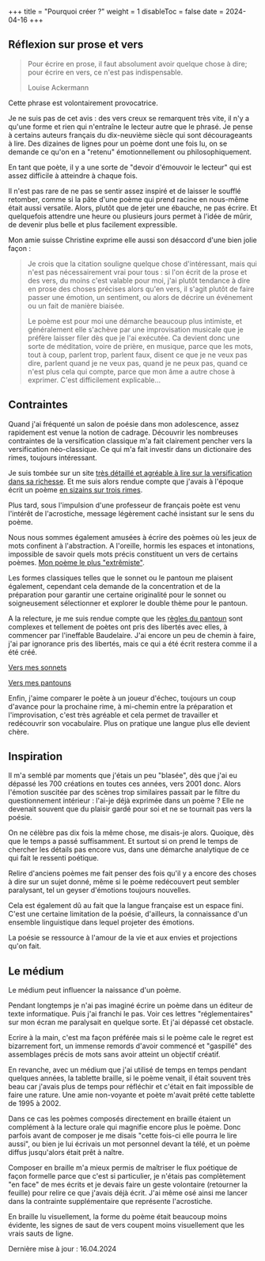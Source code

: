 +++
title = "Pourquoi créer ?"
weight = 1
disableToc = false
date = 2024-04-16
+++

## Réflexion sur prose et vers

>Pour écrire en prose, il faut absolument avoir quelque chose à dire; pour écrire en vers, ce n'est pas indispensable.
>
>Louise Ackermann

Cette phrase est volontairement provocatrice.

Je ne suis pas de cet avis : des vers creux se remarquent très vite, il n'y a qu'une forme et rien qui n'entraîne le lecteur autre que le phrasé. Je pense à certains auteurs français du dix-neuvième siècle qui sont décourageants à lire. Des dizaines de lignes pour un poème dont une fois lu, on se demande ce qu'on en a "retenu" émotionnellement ou philosophiquement.

En tant que poète, il y a une sorte de "devoir d'émouvoir le lecteur" qui est assez difficile à atteindre à chaque fois.

Il n'est pas rare de ne pas se sentir assez inspiré et de laisser le soufflé retomber, comme si la pâte d'une poème qui prend racine en nous-même était aussi versatile. Alors, plutôt que de jeter une ébauche, ne pas écrire. Et quelquefois attendre une heure ou plusieurs jours permet à l'idée de mûrir, de devenir plus belle et plus facilement expressible.

Mon amie suisse Christine exprime elle aussi son désaccord d'une bien jolie façon :

>Je crois que la citation souligne quelque chose d'intéressant, mais qui n'est pas nécessairement vrai pour tous : si l'on écrit de la prose et des vers, du moins c'est valable pour moi, j'ai plutôt tendance à dire en prose des choses précises alors qu'en vers, il s'agit plutôt de faire passer une émotion, un sentiment, ou alors de décrire un événement ou un fait de manière biaisée.
>
>Le poème est pour moi une démarche beaucoup plus intimiste, et généralement elle s'achève par une improvisation musicale que je préfère laisser filer dès que je l'ai exécutée. Ca devient donc une sorte de méditation, voire de prière, en musique, parce que les mots, tout à coup, parlent trop, parlent faux, disent ce que je ne veux pas dire, parlent quand je ne veux pas, quand je ne peux pas, quand ce n'est plus cela qui compte, parce que mon âme a autre chose à exprimer. C'est difficilement explicable...

## Contraintes

Quand j'ai fréquenté un salon de poésie dans mon adolescence, assez rapidement est venue la notion de cadrage. Découvrir les nombreuses contraintes de la versification classique m'a fait clairement pencher vers la versification néo-classique. Ce qui m'a fait investir dans un dictionaire des rimes, toujours intéressant.

Je suis tombée sur un site [très détaillé et agréable à lire sur la versification dans sa richesse](https://www.etudes-litteraires.com/versification/groupements-vers-et-formes-fixes). Et me suis alors rendue compte que j'avais à l'époque écrit un poème [en sizains sur trois rimes](../seasons/15_quinzieme_saison/acqua_viva_fra_le_mani).

Plus tard, sous l'impulsion d'une professeur de français poète est venu l'intérêt de l'acrostiche, message légèrement caché insistant sur le sens du poème.

Nous nous sommes également amusées à écrire des poèmes où les jeux de mots confinent à l'abstraction. A l'oreille, hormis les espaces et intonations, impossible de savoir quels mots précis constituent un vers de certains poèmes. [Mon poème le plus "extrêmiste"](../seasons/16_seizieme_saison/variations/).

Les formes classiques telles que le sonnet ou le pantoun me plaisent également, cependant cela demande de la concentration et de la préparation pour garantir une certaine originalité pour le sonnet ou soigneusement sélectionner et explorer le  double thème pour le pantoun.

A la relecture, je me suis rendue compte que les [règles du pantoun](https://fr.wikipedia.org/wiki/Pantoum) sont complexes et tellement de poètes ont pris des libertés avec elles, à commencer par l'ineffable Baudelaire. J'ai encore un peu de chemin à faire, j'ai par ignorance pris des libertés, mais ce qui a été écrit restera comme il a été créé.

[Vers mes sonnets](/tags/sonnet)

[Vers mes pantouns](/tags/pantoun)

Enfin, j'aime comparer le poète à un joueur d'échec, toujours un coup d'avance pour la prochaine rime, à mi-chemin entre la préparation et l'improvisation, c'est très agréable et cela permet de travailler et redécouvrir son vocabulaire. Plus on pratique une langue plus elle devient chère.

## Inspiration

Il m'a semblé par moments que j'étais un peu "blasée", dès que j'ai eu dépassé les 700 créations en toutes ces années, vers 2001 donc. Alors l'émotion suscitée par des scènes trop similaires passait par le filtre du questionnement intérieur : l'ai-je déjà exprimée dans un poème ? Elle ne devenait souvent que du plaisir gardé pour soi et ne se tournait pas vers la poésie.

On ne célèbre pas dix fois la même chose, me disais-je alors. Quoique, dès que le temps a passé suffisamment. Et surtout si on prend le temps de chercher les détails pas encore vus, dans une démarche analytique de ce qui fait le ressenti poétique.

Relire d'anciens poèmes me fait penser des fois qu'il y a encore des choses à dire sur un sujet donné, même si le poème redécouvert peut sembler paralysant, tel un geyser d'émotions toujours nouvelles.

Cela est également dû au fait que la langue française est un espace fini. C'est une certaine limitation de la poésie, d'ailleurs, la connaissance d'un ensemble linguistique dans lequel projeter des émotions.

La poésie se ressource à l'amour de la vie et aux envies et projections qu'on fait.

## Le médium

Le médium peut influencer la naissance d'un poème.

Pendant longtemps je n'ai pas imaginé écrire un poème dans un éditeur de texte informatique. Puis j'ai franchi le pas. Voir ces lettres "réglementaires" sur mon écran me paralysait en quelque sorte. Et j'ai dépassé cet obstacle.

Ecrire à la main, c'est ma façon préférée mais si le poème cale le regret est bizarrement fort, un immense remords d'avoir commencé et "gaspillé" des assemblages précis de mots sans avoir atteint un objectif créatif.

En revanche, avec un médium que j'ai utilisé de temps en temps pendant quelques années, la tablette braille, si le poème venait, il était souvent très beau car j'avais plus de temps pour réfléchir et c'était en fait impossible de faire une rature. Une amie non-voyante et poète m'avait prêté cette tablette de 1995 à 2002.

Dans ce cas les poèmes composés directement en braille étaient un complément à la lecture orale qui magnifie encore plus le poème. Donc parfois avant de composer je me disais "cette fois-ci elle pourra le lire aussi", ou bien je lui écrivais un mot personnel devant la télé, et un poème diffus jusqu'alors était prêt à naître.

Composer en braille m'a mieux permis de maîtriser le flux poétique de façon formelle parce que c'est si particulier, je n'étais pas complètement "en face" de mes écrits et je devais faire un geste volontaire (retourner la feuille) pour relire ce que j'avais déjà écrit. J'ai même osé ainsi me lancer dans la contrainte supplémentaire que représente l'acrostiche.

En braille lu visuellement, la forme du poème était beaucoup moins évidente, les signes de saut de vers coupent moins visuellement que les vrais sauts de ligne.

Dernière mise à jour : 16.04.2024
